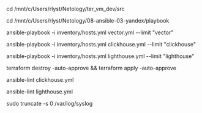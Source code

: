 cd /mnt/c/Users/rlyst/Netology/ter_vm_dev/src

cd /mnt/c/Users/rlyst/Netology/08-ansible-03-yandex/playbook

ansible-playbook -i inventory/hosts.yml vector.yml --limit "vector"

ansible-playbook -i inventory/hosts.yml clickhouse.yml --limit "clickhouse"

ansible-playbook -i inventory/hosts.yml lighthouse.yml --limit "lighthouse"

terraform destroy -auto-approve && terraform apply -auto-approve

ansible-lint clickhouse.yml

ansible-lint lighthouse.yml

sudo truncate -s 0 /var/log/syslog